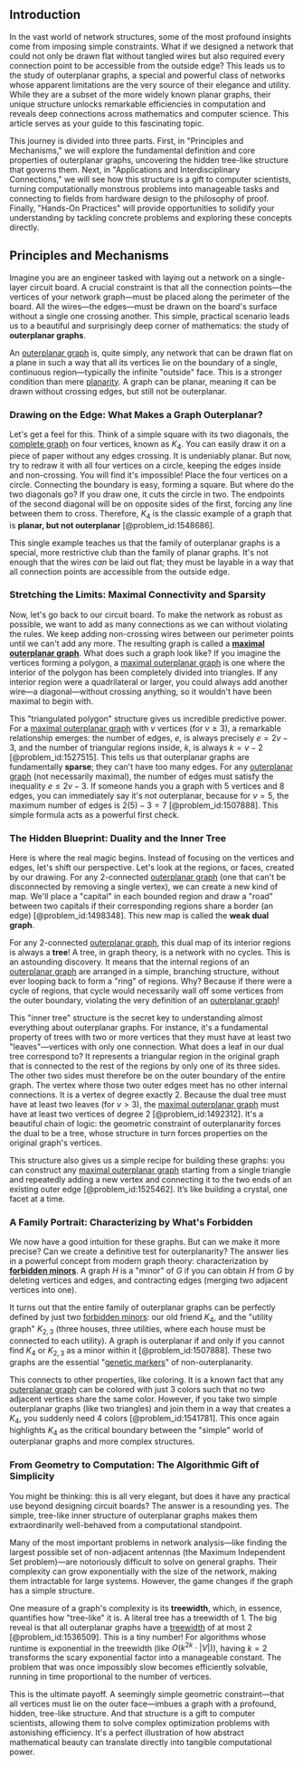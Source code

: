 ## Introduction
In the vast world of network structures, some of the most profound insights come from imposing simple constraints. What if we designed a network that could not only be drawn flat without tangled wires but also required every connection point to be accessible from the outside edge? This leads us to the study of outerplanar graphs, a special and powerful class of networks whose apparent limitations are the very source of their elegance and utility. While they are a subset of the more widely known planar graphs, their unique structure unlocks remarkable efficiencies in computation and reveals deep connections across mathematics and computer science. This article serves as your guide to this fascinating topic.

This journey is divided into three parts. First, in "Principles and Mechanisms," we will explore the fundamental definition and core properties of outerplanar graphs, uncovering the hidden tree-like structure that governs them. Next, in "Applications and Interdisciplinary Connections," we will see how this structure is a gift to computer scientists, turning computationally monstrous problems into manageable tasks and connecting to fields from hardware design to the philosophy of proof. Finally, "Hands-On Practices" will provide opportunities to solidify your understanding by tackling concrete problems and exploring these concepts directly.

## Principles and Mechanisms

Imagine you are an engineer tasked with laying out a network on a single-layer circuit board. A crucial constraint is that all the connection points—the vertices of your network graph—must be placed along the perimeter of the board. All the wires—the edges—must be drawn on the board's surface without a single one crossing another. This simple, practical scenario leads us to a beautiful and surprisingly deep corner of mathematics: the study of **outerplanar graphs**.

An [outerplanar graph](@article_id:264304) is, quite simply, any network that can be drawn flat on a plane in such a way that all its vertices lie on the boundary of a single, continuous region—typically the infinite "outside" face. This is a stronger condition than mere [planarity](@article_id:274287). A graph can be planar, meaning it can be drawn without crossing edges, but still not be outerplanar.

### Drawing on the Edge: What Makes a Graph Outerplanar?

Let's get a feel for this. Think of a simple square with its two diagonals, the [complete graph](@article_id:260482) on four vertices, known as $K_4$. You can easily draw it on a piece of paper without any edges crossing. It is undeniably planar. But now, try to redraw it with all four vertices on a circle, keeping the edges inside and non-crossing. You will find it's impossible! Place the four vertices on a circle. Connecting the boundary is easy, forming a square. But where do the two diagonals go? If you draw one, it cuts the circle in two. The endpoints of the second diagonal will be on opposite sides of the first, forcing any line between them to cross. Therefore, $K_4$ is the classic example of a graph that is **planar, but not outerplanar** [@problem_id:1548686].

This single example teaches us that the family of outerplanar graphs is a special, more restrictive club than the family of planar graphs. It's not enough that the wires *can* be laid out flat; they must be layable in a way that all connection points are accessible from the outside edge.

### Stretching the Limits: Maximal Connectivity and Sparsity

Now, let's go back to our circuit board. To make the network as robust as possible, we want to add as many connections as we can without violating the rules. We keep adding non-crossing wires between our perimeter points until we can't add any more. The resulting graph is called a **[maximal outerplanar graph](@article_id:262072)**. What does such a graph look like? If you imagine the vertices forming a polygon, a [maximal outerplanar graph](@article_id:262072) is one where the interior of the polygon has been completely divided into triangles. If any interior region were a quadrilateral or larger, you could always add another wire—a diagonal—without crossing anything, so it wouldn't have been maximal to begin with.

This "triangulated polygon" structure gives us incredible predictive power. For a [maximal outerplanar graph](@article_id:262072) with $v$ vertices (for $v \ge 3$), a remarkable relationship emerges: the number of edges, $e$, is always precisely $e = 2v - 3$, and the number of triangular regions inside, $k$, is always $k = v - 2$ [@problem_id:1527515]. This tells us that outerplanar graphs are fundamentally **sparse**; they can't have too many edges. For any [outerplanar graph](@article_id:264304) (not necessarily maximal), the number of edges must satisfy the inequality $e \le 2v - 3$. If someone hands you a graph with 5 vertices and 8 edges, you can immediately say it's not outerplanar, because for $v=5$, the maximum number of edges is $2(5) - 3 = 7$ [@problem_id:1507888]. This simple formula acts as a powerful first check.

### The Hidden Blueprint: Duality and the Inner Tree

Here is where the real magic begins. Instead of focusing on the vertices and edges, let's shift our perspective. Let's look at the regions, or faces, created by our drawing. For any 2-connected [outerplanar graph](@article_id:264304) (one that can't be disconnected by removing a single vertex), we can create a new kind of map. We'll place a "capital" in each bounded region and draw a "road" between two capitals if their corresponding regions share a border (an edge) [@problem_id:1498348]. This new map is called the **weak dual graph**.

For any 2-connected [outerplanar graph](@article_id:264304), this dual map of its interior regions is always a **tree**! A tree, in graph theory, is a network with no cycles. This is an astounding discovery. It means that the internal regions of an [outerplanar graph](@article_id:264304) are arranged in a simple, branching structure, without ever looping back to form a "ring" of regions. Why? Because if there were a cycle of regions, that cycle would necessarily wall off some vertices from the outer boundary, violating the very definition of an [outerplanar graph](@article_id:264304)!

This "inner tree" structure is the secret key to understanding almost everything about outerplanar graphs. For instance, it's a fundamental property of trees with two or more vertices that they must have at least two "leaves"—vertices with only one connection. What does a leaf in our dual tree correspond to? It represents a triangular region in the original graph that is connected to the rest of the regions by only one of its three sides. The other two sides must therefore be on the outer boundary of the entire graph. The vertex where those two outer edges meet has no other internal connections. It is a vertex of degree exactly 2. Because the dual tree must have at least two leaves (for $v > 3$), the [maximal outerplanar graph](@article_id:262072) must have at least two vertices of degree 2 [@problem_id:1492312]. It's a beautiful chain of logic: the geometric constraint of outerplanarity forces the dual to be a tree, whose structure in turn forces properties on the original graph's vertices.

This structure also gives us a simple recipe for building these graphs: you can construct any [maximal outerplanar graph](@article_id:262072) starting from a single triangle and repeatedly adding a new vertex and connecting it to the two ends of an existing outer edge [@problem_id:1525462]. It’s like building a crystal, one facet at a time.

### A Family Portrait: Characterizing by What's Forbidden

We now have a good intuition for these graphs. But can we make it more precise? Can we create a definitive test for outerplanarity? The answer lies in a powerful concept from modern graph theory: characterization by **[forbidden minors](@article_id:274417)**. A graph $H$ is a "minor" of $G$ if you can obtain $H$ from $G$ by deleting vertices and edges, and contracting edges (merging two adjacent vertices into one).

It turns out that the entire family of outerplanar graphs can be perfectly defined by just two [forbidden minors](@article_id:274417): our old friend $K_4$, and the "utility graph" $K_{2,3}$ (three houses, three utilities, where each house must be connected to each utility). A graph is outerplanar if and only if you cannot find $K_4$ or $K_{2,3}$ as a minor within it [@problem_id:1507888]. These two graphs are the essential "[genetic markers](@article_id:201972)" of non-outerplanarity.

This connects to other properties, like coloring. It is a known fact that any [outerplanar graph](@article_id:264304) can be colored with just 3 colors such that no two adjacent vertices share the same color. However, if you take two simple outerplanar graphs (like two triangles) and join them in a way that creates a $K_4$, you suddenly need 4 colors [@problem_id:1541781]. This once again highlights $K_4$ as the critical boundary between the "simple" world of outerplanar graphs and more complex structures.

### From Geometry to Computation: The Algorithmic Gift of Simplicity

You might be thinking: this is all very elegant, but does it have any practical use beyond designing circuit boards? The answer is a resounding yes. The simple, tree-like inner structure of outerplanar graphs makes them extraordinarily well-behaved from a computational standpoint.

Many of the most important problems in network analysis—like finding the largest possible set of non-adjacent antennas (the Maximum Independent Set problem)—are notoriously difficult to solve on general graphs. Their complexity can grow exponentially with the size of the network, making them intractable for large systems. However, the game changes if the graph has a simple structure.

One measure of a graph's complexity is its **treewidth**, which, in essence, quantifies how "tree-like" it is. A literal tree has a treewidth of 1. The big reveal is that all outerplanar graphs have a [treewidth](@article_id:263410) of at most 2 [@problem_id:1536509]. This is a tiny number! For algorithms whose runtime is exponential in the treewidth (like $O(k^{2k} \cdot |V|)$), having $k=2$ transforms the scary exponential factor into a manageable constant. The problem that was once impossibly slow becomes efficiently solvable, running in time proportional to the number of vertices.

This is the ultimate payoff. A seemingly simple geometric constraint—that all vertices must lie on the outer face—imbues a graph with a profound, hidden, tree-like structure. And that structure is a gift to computer scientists, allowing them to solve complex optimization problems with astonishing efficiency. It's a perfect illustration of how abstract mathematical beauty can translate directly into tangible computational power.